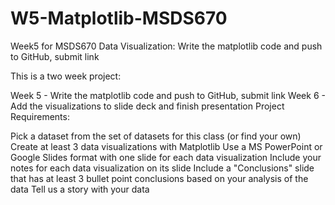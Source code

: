 # W5-Matplotlib-MSDS670
Week5 for MSDS670 Data Visualization: Write the matplotlib code and push to GitHub, submit link

This is a two week project:

Week 5 - Write the matplotlib code and push to GitHub, submit link
Week 6 - Add the visualizations to slide deck and finish presentation
Project Requirements:

Pick a dataset from the set of datasets for this class (or find your own)
Create at least 3 data visualizations with Matplotlib
Use a MS PowerPoint or Google Slides format with one slide for each data visualization
Include your notes for each data visualization on its slide
Include a "Conclusions" slide that has at least 3 bullet point conclusions based on your analysis of the data
Tell us a story with your data
